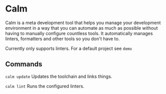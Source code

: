 # Calm

Calm is a meta development tool that helps you manage your development
environment in a way that you can automate as much as possible without
having to manually configure countless tools.  It automatically manages
linters, formatters and other tools so you don't have to.

Currently only supports linters.  For a default project see `demo`

## Commands

``calm update``
  Updates the toolchain and links things.

``calm lint``
  Runs the configured linters.
